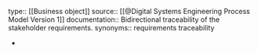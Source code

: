 type:: [[Business object]]
source:: [[@Digital Systems Engineering Process Model Version 1]]
documentation:: Bidirectional traceability of the stakeholder requirements.
synonyms:: requirements traceability

-